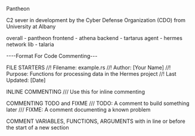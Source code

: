 Pantheon

C2 sever in development by the Cyber Defense Organization (CDO) from University at Albany                                

overall - pantheon
frontend - athena 
backend - tartarus
agent - hermes 
network lib - talaria


----Format For Code Commenting---

FILE STARTERS
//! Filename: example.rs
//! Author: [Your Name]
//! Purpose: Functions for processing data in the Hermes project
//! Last Updated: [Date]

INLINE COMMENTING
/// Use this for inline commenting 

COMMENTING TODO and FIXME
/// TODO: A comment to build something later
/// FIXME: A comment documenting a known problem

COMMENT VARIABLES, FUNCTIONS, ARGUMENTS with in line or before the start of a new section
